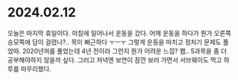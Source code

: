 # 2024.02.12

오늘은 마지막 휴일이다. 아침에 일어나서 운동을 갔다. 어깨 운동을 하다가 뭔가 오른쪽 승모쪽에 담이 걸렸나?.. 목이 뻐근하다 ㅜㅡㅜ 그렇게 운동을 마치고 정처기 문제도 풀었따. 2020년꺼를 풀었는데 4년 전이라 그런지 뭔가 어려운 느낌? 쪕.. 5과목을 좀 더 공부해야하지 않을까 싶다. 그러고 저녁엔 보연이 잠깐 보러 가면서 서브웨이도 먹고 하루를 마무리했다.
